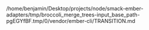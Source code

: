 /home/benjamin/Desktop/projects/node/smack-ember-adapters/tmp/broccoli_merge_trees-input_base_path-pgEGYfBF.tmp/0/vendor/ember-cli/TRANSITION.md
